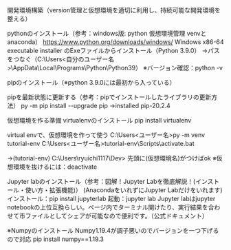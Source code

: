 開発環境構築（version管理と仮想環境を適切に利用し、持続可能な開発環境を整える）

pythonのインストール（参考：windows版: python 仮想環境管理 venvとanaconda）
	https://www.python.org/downloads/windows/
	Windows x86-64 executable installer のExeファイルからインストール（Python 3.9.0）
	→パスをつなぐ（C:\Users<自分のユーザー名>\AppData\Local\Programs\Python\Python39）
	※バージョン確認：python -v

pipのインストール（※python 3.9.0には最初から入っている）

pipを最新状態に更新する（参考：pipでインストールしたライブラリの更新方法）
py -m pip install --upgrade pip
→installed pip-20.2.4

仮想環境を作る準備
virtualenvのインストール
pip install virtualenv

virtual envで、仮想環境を作って使う
	C:\Users\<ユーザー名>py -m venv tutorial-env
C:\Users\<ユーザー名>tutorial-env\Scripts\activate.bat

→(tutorial-env) C:\Users\ryuichi1117\Dev>
先頭に(仮想環境名)がつけばok
	※仮想環境を抜けるには：deactivate

Jupyter labのインストール（参考：図解！Jupyter Labを徹底解説！(インストール・使い方・拡張機能)）
(AnacondaをいれずにJupyter Labだけをいれます)
	インストール：pip install jupyterlab
	起動：jupyter lab
Jupyter labはjupyter notebookの上位互換らしい。ページ内でターミナル開けたり、実行結果を合わせて市ファイルとしてシェアが可能なので便利です。（公式ドキュメント）

※Numpyのインストール
	Numpy1.19.4が調子悪いのでバージョンを一つ下げるので対応
	pip install numpy==1.19.3






